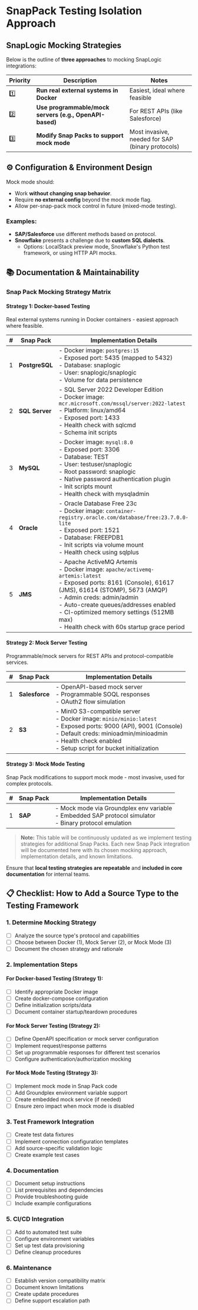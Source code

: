 # SnapPack Testing Isolation Approach

## SnapLogic Mocking Strategies

Below is the  outline of  **three approaches** to mocking SnapLogic integrations:

| **Priority** | **Description**                                         | **Notes**                                        |
| ------------ | ------------------------------------------------------- | ------------------------------------------------ |
| 1️⃣            | **Run real external systems in Docker**                 | Easiest, ideal where feasible                    |
| 2️⃣            | **Use programmable/mock servers (e.g., OpenAPI-based)** | For REST APIs (like Salesforce)                  |
| 3️⃣            | **Modify Snap Packs to support mock mode**              | Most invasive, needed for SAP (binary protocols) |


## ⚙️ Configuration & Environment Design

Mock mode should:
- Work **without changing snap behavior**.
- Require **no external config** beyond the mock mode flag.
- Allow per-snap-pack mock control in future (mixed-mode testing).

### Examples:

- **SAP/Salesforce** use different methods based on protocol.
- **Snowflake** presents a challenge due to **custom SQL dialects**.
  - Options: LocalStack preview mode, Snowflake's Python test framework, or using HTTP API mocks.

## 📚 Documentation & Maintainability

### Snap Pack Mocking Strategy Matrix

#### Strategy 1: Docker-based Testing
Real external systems running in Docker containers - easiest approach where feasible.

| **#** | **Snap Pack**  | **Implementation Details**                                                                                                                                                                                                                                                                                                      |
| ----- | -------------- | ------------------------------------------------------------------------------------------------------------------------------------------------------------------------------------------------------------------------------------------------------------------------------------------------------------------------------- |
| 1     | **PostgreSQL** | - Docker image: `postgres:15`<br>- Exposed port: 5435 (mapped to 5432)<br>- Database: snaplogic<br>- User: snaplogic/snaplogic<br>- Volume for data persistence                                                                                                                                                                 |
| 2     | **SQL Server** | - SQL Server 2022 Developer Edition<br>- Docker image: `mcr.microsoft.com/mssql/server:2022-latest`<br>- Platform: linux/amd64<br>- Exposed port: 1433<br>- Health check with sqlcmd<br>- Schema init scripts                                                                                                                   |
| 3     | **MySQL**      | - Docker image: `mysql:8.0`<br>- Exposed port: 3306<br>- Database: TEST<br>- User: testuser/snaplogic<br>- Root password: snaplogic<br>- Native password authentication plugin<br>- Init scripts mount<br>- Health check with mysqladmin                                                                                        |
| 4     | **Oracle**     | - Oracle Database Free 23c<br>- Docker image: `container-registry.oracle.com/database/free:23.7.0.0-lite`<br>- Exposed port: 1521<br>- Database: FREEPDB1<br>- Init scripts via volume mount<br>- Health check using sqlplus                                                                                                    |
| 5     | **JMS**        | - Apache ActiveMQ Artemis<br>- Docker image: `apache/activemq-artemis:latest`<br>- Exposed ports: 8161 (Console), 61617 (JMS), 61614 (STOMP), 5673 (AMQP)<br>- Admin creds: admin/admin<br>- Auto-create queues/addresses enabled<br>- CI-optimized memory settings (512MB max)<br>- Health check with 60s startup grace period |

#### Strategy 2: Mock Server Testing
Programmable/mock servers for REST APIs and protocol-compatible services.

| **#** | **Snap Pack**  | **Implementation Details**                                                                                                                                                                                                          |
| ----- | -------------- | ----------------------------------------------------------------------------------------------------------------------------------------------------------------------------------------------------------------------------------- |
| 1     | **Salesforce** | - OpenAPI-based mock server<br>- Programmable SOQL responses<br>- OAuth2 flow simulation                                                                                                                                            |
| 2     | **S3**         | - MinIO S3-compatible server<br>- Docker image: `minio/minio:latest`<br>- Exposed ports: 9000 (API), 9001 (Console)<br>- Default creds: minioadmin/minioadmin<br>- Health check enabled<br>- Setup script for bucket initialization |

#### Strategy 3: Mock Mode Testing
Snap Pack modifications to support mock mode - most invasive, used for complex protocols.

| **#** | **Snap Pack** | **Implementation Details**                                                                                  |
| ----- | ------------- | ----------------------------------------------------------------------------------------------------------- |
| 1     | **SAP**       | - Mock mode via Groundplex env variable<br>- Embedded SAP protocol simulator<br>- Binary protocol emulation |

> **Note:** This table will be continuously updated as we implement testing strategies for additional Snap Packs. Each new Snap Pack integration will be documented here with its chosen mocking approach, implementation details, and known limitations.

Ensure that **local testing strategies are repeatable** and **included in core documentation** for internal teams.

## 📋 Checklist: How to Add a Source Type to the Testing Framework

### 1. Determine Mocking Strategy
- [ ] Analyze the source type's protocol and capabilities
- [ ] Choose between Docker (1), Mock Server (2), or Mock Mode (3)
- [ ] Document the chosen strategy and rationale

### 2. Implementation Steps

#### For Docker-based Testing (Strategy 1):
- [ ] Identify appropriate Docker image
- [ ] Create docker-compose configuration
- [ ] Define initialization scripts/data
- [ ] Document container startup/teardown procedures

#### For Mock Server Testing (Strategy 2):
- [ ] Define OpenAPI specification or mock server configuration
- [ ] Implement request/response patterns
- [ ] Set up programmable responses for different test scenarios
- [ ] Configure authentication/authorization mocking

#### For Mock Mode Testing (Strategy 3):
- [ ] Implement mock mode in Snap Pack code
- [ ] Add Groundplex environment variable support
- [ ] Create embedded mock service (if needed)
- [ ] Ensure zero impact when mock mode is disabled

### 3. Test Framework Integration
- [ ] Create test data fixtures
- [ ] Implement connection configuration templates
- [ ] Add source-specific validation logic
- [ ] Create example test cases

### 4. Documentation
- [ ] Document setup instructions
- [ ] List prerequisites and dependencies
- [ ] Provide troubleshooting guide
- [ ] Include example configurations

### 5. CI/CD Integration
- [ ] Add to automated test suite
- [ ] Configure environment variables
- [ ] Set up test data provisioning
- [ ] Define cleanup procedures

### 6. Maintenance
- [ ] Establish version compatibility matrix
- [ ] Document known limitations
- [ ] Create update procedures
- [ ] Define support escalation path